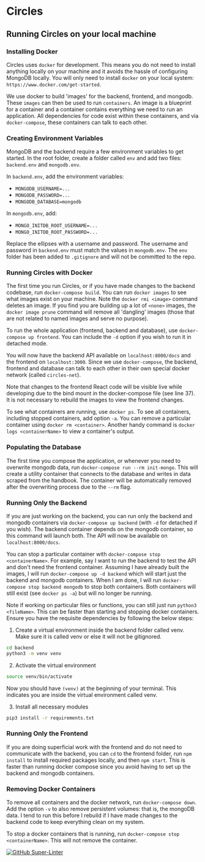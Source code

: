 # Circles

## Running Circles on your local machine

### Installing Docker

Circles uses `docker` for development. This means you do not need to install anything locally on your machine and it avoids the hassle of configuring MongoDB locally. You will only need to install `docker` on your local system: `https://www.docker.com/get-started`.

We use docker to build 'images' for the backend, frontend, and mongodb. These `images` can then be used to run `containers`. An image is a blueprint for a container and a container contains everything we need to run an application. All dependencies for code exist within these containers, and via `docker-compose`, these containers can talk to each other.

### Creating Environment Variables

MongoDB and the backend require a few environment variables to get started. In the root folder, create a folder called `env` and add two files: `backend.env` and `mongodb.env`.

In `backend.env`, add the environment variables:

- `MONGODB_USERNAME=...`
- `MONGODB_PASSWORD=...`
- `MONGODB_DATABASE=mongodb`

In `mongodb.env`, add:

- `MONGO_INITDB_ROOT_USERNAME=...`
- `MONGO_INITDB_ROOT_PASSWORD=...`

Replace the ellipses with a username and password. The username and password in `backend.env` must match the values in `mongodb.env`. The `env` folder has been added to `.gitignore` and will not be committed to the repo.

### Running Circles with Docker

The first time you run Circles, or if you have made changes to the backend codebase, run `docker-compose build`. You can run `docker images` to see what images exist on your machine. Note the `docker rmi <image>` command deletes an image. If you find you are building up a lot of `<none>` images, the `docker image prune` command will remove all 'dangling' images (those that are not related to named images and serve no purpose).

To run the whole application (frontend, backend and database), use `docker-compose up frontend`. You can include the `-d` option if you wish to run it in detached mode.

You will now have the backend API available on `localhost:8000/docs` and the frontend on `localhost:3000`. Since we use `docker-compose`, the backend, frontend and database can talk to each other in their own special docker network (called `circles-net`).

Note that changes to the frontend React code will be visible live while developing due to the bind mount in the docker-compose file (see line 37). It is not necessary to rebuild the images to view the frontend changes.

To see what containers are running, use `docker ps`. To see all containers, including stopped containers, add option `-a`. You can remove a particular container using `docker rm <container>`. Another handy command is `docker logs <containerName>` to view a container's output.

### Populating the Database

The first time you compose the application, or whenever you need to overwrite mongodb data, run `docker-compose run --rm init-mongo`. This will create a utility container that connects to the database and writes in data scraped from the handbook. The container will be automatically removed after the overwriting process due to the `--rm` flag.

### Running Only the Backend

If you are just working on the backend, you can run only the backend and mongodb containers via `docker-compose up backend` (with `-d` for detached if you wish). The backend container depends on the mongodb container, so this command will launch both. The API will now be available on `localhost:8000/docs`.

You can stop a particular container with `docker-compose stop <containerName>`. For example, say I want to run the backend to test the API and don't need the frontend container. Assuming I have already built the images, I will run `docker-compose up -d backend` which will start just the backend and mongodb containers. When I am done, I will run `docker-compose stop backend mongodb` to stop both containers. Both containers will still exist (see `docker ps -a`) but will no longer be running.

Note if working on particular files or functions, you can still just run `python3 <fileName>`. This can be faster than starting and stopping docker containers. Ensure you have the requisite dependencies by following the below steps:

1. Create a virtual environment inside the backend folder called venv. Make sure it is called venv or else it will not be gitignored.

```zsh
cd backend
python3 -m venv venv
```

2. Activate the virtual environment

```zsh
source venv/bin/activate
```

Now you should have `(venv)` at the beginning of your terminal. This indicates you are inside the virtual environment called venv.

3. Install all necessary modules

```zsh
pip3 install -r requirements.txt
```

### Running Only the Frontend

If you are doing superficial work with the frontend and do not need to communicate with the backend, you can `cd` to the frontend folder, run `npm install` to install required packages locally, and then `npm start`. This is faster than running docker compose since you avoid having to set up the backend and mongodb containers.

### Removing Docker Containers

To remove all containers and the docker network, run `docker-compose down`. Add the option `-v` to also remove persistent volumes: that is, the mongoDB data. I tend to run this before I rebuild if I have made changes to the backend code to keep everything clean on my system.

To stop a docker containers that is running, run `docker-compose stop <containerName>`. This will not remove the container.

[![GitHub Super-Linter](https://github.com/csesoc/Circles/workflows/Lint%20Code%20Base/badge.svg)](https://github.com/marketplace/actions/super-linter)